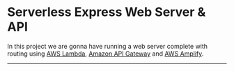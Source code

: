 # Serverless Express Web Server & API

In this project we are gonna have running a web server complete with routing using [AWS Lambda](https://aws.amazon.com/lambda/), [Amazon API Gateway](https://aws.amazon.com/api-gateway/) and [AWS Amplify](https://aws.amazon.com/es/amplify/).

---
